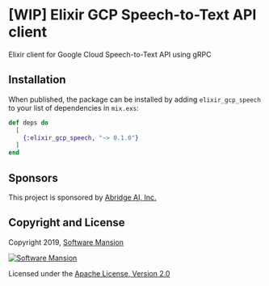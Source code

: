# [WIP] Elixir GCP Speech-to-Text API client

Elixir client for Google Cloud Speech-to-Text API using gRPC

## Installation

When published, the package can be installed by adding `elixir_gcp_speech` to your list of dependencies in `mix.exs`:

```elixir
def deps do
  [
    {:elixir_gcp_speech, "~> 0.1.0"}
  ]
end
```

## Sponsors

This project is sponsored by [Abridge AI, Inc.](https://abridge.com)

## Copyright and License

Copyright 2019, [Software Mansion](https://swmansion.com/?utm_source=git&utm_medium=readme&utm_campaign=elixir-gcp-speech)

[![Software Mansion](https://membraneframework.github.io/static/logo/swm_logo_readme.png)](https://swmansion.com/?utm_source=git&utm_medium=readme&utm_campaign=elixir-gcp-speech)

Licensed under the [Apache License, Version 2.0](LICENSE)
